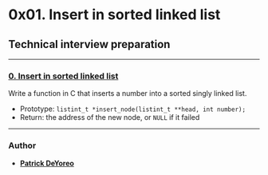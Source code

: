 # 0x01. Insert in sorted linked list

## Technical interview preparation

---

### [0. Insert in sorted linked list](./0-insert_number.c)

Write a function in C that inserts a number into a sorted singly linked list.

- Prototype: `listint_t *insert_node(listint_t **head, int number);`
- Return: the address of the new node, or `NULL` if it failed

---

### Author

* [**Patrick DeYoreo**](github.com/patrickdeyoreo)
